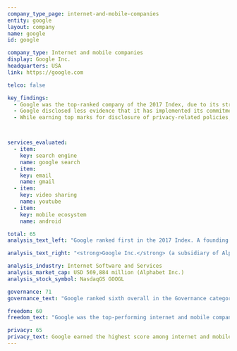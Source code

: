 ```yaml
---
company_type_page: internet-and-mobile-companies
entity: google
layout: company
name: google
id: google

company_type: Internet and mobile companies
display: Google Inc.
headquarters: USA
link: https://google.com

telco: false

key_findings:
  - Google was the top-ranked company of the 2017 Index, due to its strong disclosure of policies affecting freedom of expression and privacy relative to its peers.
  - Google disclosed less evidence that it has implemented its commitments to freedom of expression and privacy at the corporate level than in 2015, and in comparison to several of its U.S. peers.
  - While earning top marks for disclosure of privacy-related policies, Google could improve its disclosure of what user information it collects, shares, and retains.



services_evaluated:
  - item:
    key: search engine
    name: google search
  - item:
    key: email
    name: gmail
  - item:
    key: video sharing
    name: youtube
  - item:
    key: mobile ecosystem
    name: android

total: 65
analysis_text_left: "Google ranked first in the 2017 Index. A founding member of the Global Network Initiative (GNI), Google outperformed all internet and mobile companies and received the highest score overall. For the first time this year’s evaluation included Google’s Android <a href=\"/findings/mobileecosystems\" target=\"_blank\">mobile ecosystem</a>, which outperformed Apple’s iOS and Samsung’s implementation of Android. But there is much room for improvement. While Google bested all other companies in the Freedom of Expression and Privacy categories, it fell noticeably short in the Governance category, especially next to other GNI member companies. In addition, Google could significantly improve public disclosures about policies affecting its Android mobile ecosystem. Poor disclosure on the Android mobile ecosystem, relative to the other Google services evaluated, pulled down the company’s overall score. In addition, while Google performed well across most privacy indicators, the company could improve its disclosure related to how it collects, shares, and retains user information."

analysis_text_right: "<strong>Google Inc.</strong> (a subsidiary of Alphabet Inc. since October 2015) is a global technology company that develops a range of products and services that facilitate discovery and management of information. Alongside its significant suite of consumer applications and devices, Google also provides advertising services, consumer hardware products, and systems software, like its open-source mobile operating system, Android."

analysis_industry: Internet Software and Services
analysis_market_cap: USD 569,884 million (Alphabet Inc.)
analysis_stock_symbol: NasdaqGS GOOGL

governance: 71
governance_text: "Google ranked sixth overall in the Governance category, behind Yahoo, Microsoft, Vodafone, and Facebook. While Google articulated a <a href=\"https://abc.xyz/\" target=\"_blank\">clear commitment to upholding users’ freedom of expression and privacy rights</a> (G1), it did not disclose evidence of board-level or even executive-level oversight over these issues within the company (G2). This marked a decline in clarity of disclosure about governance and accountability mechanisms across Google’s global operations since the company’s corporate restructuring under Alphabet. In addition, although Google committed to conduct human rights risk assessments when entering new markets, we found no evidence that it regularly assesses risks involving existing products and services since restructuring (G4). It also had notably weak remedy and grievance mechanisms enabling users to submit complaints about infringements to  their freedom of expression or privacy (G6)."

freedom: 60
freedom_text: "Google was the top-performing internet and mobile company in the Freedom of Expression category.<br /><br/><strong>Content and account restrictions:</strong> Google disclosed less than Twitter, Kakao, and Microsoft but more than the rest of the companies evaluated on these indicators (F3, F4, F8). It provided detailed information about what types of content and activities are prohibited, including some information about its internal processes for identifying content and activities that violate the company’s terms of service (F3). Google was one of only three companies evaluated to disclose any information  about content or accounts it restricts for terms of service violations (F4). In 2015, Google reported  <a href=\"https://youtube.googleblog.com/2016/09/why-flagging-matters.html\" target=\"_blank\">removing 92 million videos from YouTube</a> for terms of services violations, but there has been no follow-up disclosure since or evidence of similar disclosures for other Google services evaluated.<br /><br/><strong>Content and account restriction requests:</strong> Google disclosed more than any other company in the Index about how it handles government and private requests to restrict content and accounts (F5-F7). Its transparency report included detailed data about government requests to restrict content or accounts  (F6). Notably, Google’s transparency report includes data on government requests to remove apps from Google Play. Google’s disclosure of private requests was significantly less detailed, lagging behind Kakao, Twitter, Microsoft, and Yahoo (F7).<br /><br/><strong>Identity policy:</strong> Google lost points on F11, which evaluates whether companies require users to verify their identity in order to use its services. While for Gmail, YouTube, and Google Play, users are not required to confirm their identity, app developers are required to do so (by making a small commercial transaction)."

privacy: 65
privacy_text: Google earned the highest score among internet and mobile companies in the Privacy category.<br /><br/><strong>Handling of user information:</strong> Google performed poorly on a number of indicators related to disclosure of how it handles user information. The company provided some information about the user information it collects (P3), but was less transparent about what it shares and for how long it retains it (P4, P6). Laudably, Google received top marks for disclosing options for users to obtain the information the company holds about them (P8).<br /><br/><strong>Requests for user information:</strong> Google disclosed less than Microsoft and on par with Twitter about how it handles government and private requests for user information (P10, P11). It demonstrated a clear commitment to complying with government and private requests for user information only when prescribed by law, as well as to challenging overbroad requests.<br /><br/><strong>Security:</strong> Google tied with Kakao and received full credit for disclosing internal security measures that limit access to user data (P13), and received the second-highest score for clear policies addressing security vulnerabilities, including having a bug bounty program (P14). Similar to most companies evaluated, Google disclosed nothing about how the company notifies users and other affected parties about data breaches and steps taken to mitigate damage (P15). But it earned the top score for clearly disclosing its encryption policies for each service(P16). 
---
```

